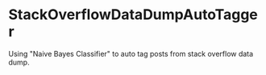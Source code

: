 # StackOverflowDataDumpAutoTagger
Using "Naive Bayes Classifier" to auto tag posts from stack overflow data dump.
